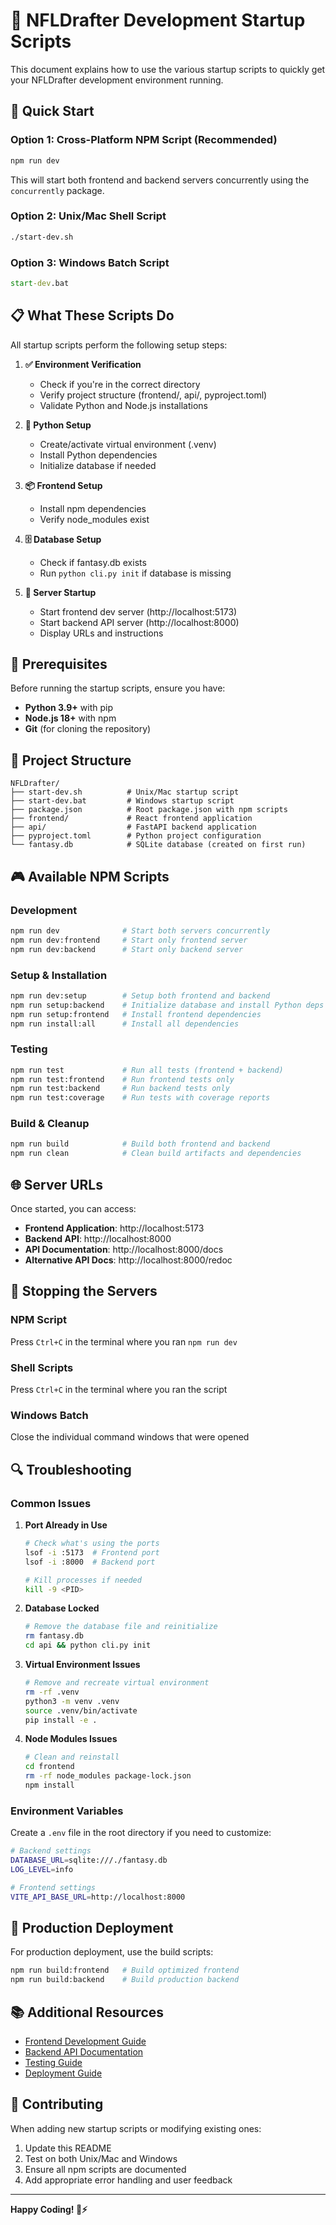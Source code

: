 # 🚀 NFLDrafter Development Startup Scripts

This document explains how to use the various startup scripts to quickly get your NFLDrafter development environment running.

## 🎯 Quick Start

### Option 1: Cross-Platform NPM Script (Recommended)
```bash
npm run dev
```

This will start both frontend and backend servers concurrently using the `concurrently` package.

### Option 2: Unix/Mac Shell Script
```bash
./start-dev.sh
```

### Option 3: Windows Batch Script
```cmd
start-dev.bat
```

## 📋 What These Scripts Do

All startup scripts perform the following setup steps:

1. **✅ Environment Verification**
   - Check if you're in the correct directory
   - Verify project structure (frontend/, api/, pyproject.toml)
   - Validate Python and Node.js installations

2. **🐍 Python Setup**
   - Create/activate virtual environment (.venv)
   - Install Python dependencies
   - Initialize database if needed

3. **📦 Frontend Setup**
   - Install npm dependencies
   - Verify node_modules exist

4. **🗄️ Database Setup**
   - Check if fantasy.db exists
   - Run `python cli.py init` if database is missing

5. **🚀 Server Startup**
   - Start frontend dev server (http://localhost:5173)
   - Start backend API server (http://localhost:8000)
   - Display URLs and instructions

## 🔧 Prerequisites

Before running the startup scripts, ensure you have:

- **Python 3.9+** with pip
- **Node.js 18+** with npm
- **Git** (for cloning the repository)

## 📁 Project Structure

```
NFLDrafter/
├── start-dev.sh          # Unix/Mac startup script
├── start-dev.bat         # Windows startup script
├── package.json          # Root package.json with npm scripts
├── frontend/             # React frontend application
├── api/                  # FastAPI backend application
├── pyproject.toml        # Python project configuration
└── fantasy.db            # SQLite database (created on first run)
```

## 🎮 Available NPM Scripts

### Development
```bash
npm run dev              # Start both servers concurrently
npm run dev:frontend     # Start only frontend server
npm run dev:backend      # Start only backend server
```

### Setup & Installation
```bash
npm run dev:setup        # Setup both frontend and backend
npm run setup:backend    # Initialize database and install Python deps
npm run setup:frontend   # Install frontend dependencies
npm run install:all      # Install all dependencies
```

### Testing
```bash
npm run test             # Run all tests (frontend + backend)
npm run test:frontend    # Run frontend tests only
npm run test:backend     # Run backend tests only
npm run test:coverage    # Run tests with coverage reports
```

### Build & Cleanup
```bash
npm run build            # Build both frontend and backend
npm run clean            # Clean build artifacts and dependencies
```

## 🌐 Server URLs

Once started, you can access:

- **Frontend Application**: http://localhost:5173
- **Backend API**: http://localhost:8000
- **API Documentation**: http://localhost:8000/docs
- **Alternative API Docs**: http://localhost:8000/redoc

## 🛑 Stopping the Servers

### NPM Script
Press `Ctrl+C` in the terminal where you ran `npm run dev`

### Shell Scripts
Press `Ctrl+C` in the terminal where you ran the script

### Windows Batch
Close the individual command windows that were opened

## 🔍 Troubleshooting

### Common Issues

1. **Port Already in Use**
   ```bash
   # Check what's using the ports
   lsof -i :5173  # Frontend port
   lsof -i :8000  # Backend port
   
   # Kill processes if needed
   kill -9 <PID>
   ```

2. **Database Locked**
   ```bash
   # Remove the database file and reinitialize
   rm fantasy.db
   cd api && python cli.py init
   ```

3. **Virtual Environment Issues**
   ```bash
   # Remove and recreate virtual environment
   rm -rf .venv
   python3 -m venv .venv
   source .venv/bin/activate
   pip install -e .
   ```

4. **Node Modules Issues**
   ```bash
   # Clean and reinstall
   cd frontend
   rm -rf node_modules package-lock.json
   npm install
   ```

### Environment Variables

Create a `.env` file in the root directory if you need to customize:

```bash
# Backend settings
DATABASE_URL=sqlite:///./fantasy.db
LOG_LEVEL=info

# Frontend settings
VITE_API_BASE_URL=http://localhost:8000
```

## 🚀 Production Deployment

For production deployment, use the build scripts:

```bash
npm run build:frontend   # Build optimized frontend
npm run build:backend    # Build production backend
```

## 📚 Additional Resources

- [Frontend Development Guide](frontend/README.md)
- [Backend API Documentation](api/README.md)
- [Testing Guide](TESTING.md)
- [Deployment Guide](DEPLOYMENT.md)

## 🤝 Contributing

When adding new startup scripts or modifying existing ones:

1. Update this README
2. Test on both Unix/Mac and Windows
3. Ensure all npm scripts are documented
4. Add appropriate error handling and user feedback

---

**Happy Coding! 🏈⚡**
